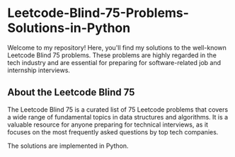 # Leetcode-Blind-75-Problems-Solutions-in-Python

Welcome to my repository! Here, you'll find my solutions to the well-known Leetcode Blind 75 problems. These problems are highly regarded in the tech industry and are essential for preparing for software-related job and internship interviews.

## About the Leetcode Blind 75

The Leetcode Blind 75 is a curated list of 75 Leetcode problems that covers a wide range of fundamental topics in data structures and algorithms. It is a valuable resource for anyone preparing for technical interviews, as it focuses on the most frequently asked questions by top tech companies.

The solutions are implemented in Python.
